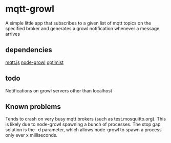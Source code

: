 # mqtt-growl

A simple little app that subscribes to a given list of mqtt topics
on the specified broker and generates a growl notification whenever
a message arrives

## dependencies

[mqtt.js](http://github.com/adamvr/MQTT.js)
[node-growl](http://github.com/visionmedia/node-growl)
[optimist](http://github.com/substack/optimist)

## todo

Notifications on growl servers other than localhost

## Known problems

Tends to crash on very busy mqtt brokers (such as test.mosquitto.org).
This is likely due to node-growl spawning a bunch of processes.
The stop gap solution is the -d parameter, which allows node-growl
to spawn a process only ever x milliseconds.
